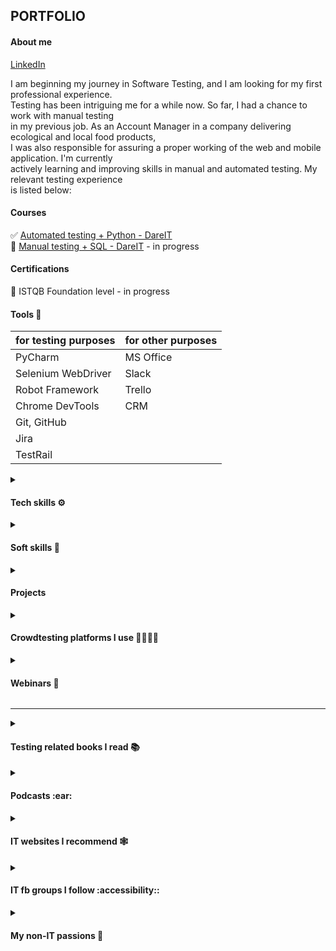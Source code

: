 <h2> PORTFOLIO </h2> 

<h4> About me </h4>   

[LinkedIn](https://www.linkedin.com/in/karolina-szybiak) <br>

I am beginning my journey in Software Testing, and I am looking for my first professional experience.    
Testing has been intriguing me for a while now. So far, I had a chance to work with manual testing   
in my previous job. As an Account Manager in a company delivering ecological and local food products,    
I was also responsible for assuring a proper working of the web and mobile application. I'm currently    
actively learning and improving skills in manual and automated testing. My relevant testing experience    
is listed below:

<h4> Courses </h4>

✅ [Automated testing + Python - DareIT](https://github.com/karolinaszy/automated_tests_challenge) <br>
🔲 [Manual testing + SQL - DareIT](https://github.com/karolinaszy/manual_tests_challenge) - in progress

<h4> Certifications </h4>

🔲 ISTQB Foundation level - in progress

<h4> Tools 🧰 </h4> 

| for testing purposes | for other purposes |    
|----------------------|--------------------|
| PyCharm              | MS Office          |     
| Selenium WebDriver   | Slack              |
| Robot Framework      | Trello             |
| Chrome DevTools      | CRM                |
| Git, GitHub          |                    |   
| Jira                 |                    |    
| TestRail             |                    |


<details>
<summary> <h4> Tech skills ⚙️ </h4> </summary>

- SQL basics 🔰
- Python basics 🐍   
- HTML basics 🔶
- Software testing basics 💻
- Creating test cases 📰    
- Reporting bugs 🪲   
- Xpath 🔖    
- Analytical skills 🧠
</details>
<details>
<summary> <h4> Soft skills 👐 </h4> </summary>

- motivated to learn 📖
- curious 🤓
- team player 👪
- analytical thinking 💭
- intent 🔥
- detail-oriented 👈
</details>

<details>
<summary> <h4> Projects </h4> </summary>

<details>
<summary> <h5> Autotests </h5> </summary>

- autotests Selenium + Python for DareIT challenge [link to repo](https://github.com/karolinaszy/challenge_portfolio_karolina)   
- autotests Robot Framework for DareIT challenge [link to repo](https://github.com/karolinaszy/test_robotframework)
</details>

<details>
<summary> <h5> Test cases </h5> </summary>

- Scout Panel [manual testing 1](https://docs.google.com/spreadsheets/d/1eDfkKOzmwgp176t2s64f1L-6R99oGGE6i18GwfHpje8/edit#gid=0) and [2](https://docs.google.com/spreadsheets/d/1xaNB1ceHnNw-iiPfOMvtmVnaqZ1ZwAAqJOpfqoQwT5k/edit#gid=471464752)
- Scouts Panel [automated testing](https://drive.google.com/drive/folders/1987MHeKnAwviBS8oxVPAMrAryYXPj8IF)
</details>

<details>
<summary> <h5> Bug reports </h5> </summary>

- Scouts Panel [automated tests](https://docs.google.com/spreadsheets/d/1mclDrxefSIJAC0EKxuxXirdDfHzRAEqVYnNXRTJoioM/edit#gid=0)
- Scouts Panel [manual tests](https://docs.google.com/spreadsheets/d/1hb-gv6v6JmhwuLAF0AuvuvU8oYAPN9v9Tqh1uSQaJ-c/edit#gid=1604189475)
- olx [mobile app manual tests](https://docs.google.com/spreadsheets/d/1ItrAvKvbV1vl7Mgt1p2S9rNnKdQx-ZbWmBQMJJU4u7w/edit#gid=0)
</details> 

</details>

<details> 
<summary> <h4> Crowdtesting platforms I use 👨‍👨‍👧‍👧 </h4> </summary>

- [MrBuggy](http://mrbuggy.pl/)
- [uTest](https://www.utest.com/)
</details>

<details> 
<summary> <h4> Webinars 🎥 </h4> </summary>

✅ [Introduction to QA (GoIT)](https://qa.m.goit.global/pl/)   
✅ [Automatycznie 🤖 czy Manualnie 🔍? (DareIT)](https://www.facebook.com/events/1121747482561218)  
</details>

------

<details> 
<summary> <h4> Testing related books I read 📚 </h4> </summary>

- Zawód Tester - Radosław Smilgin
- Testowanie i jakość oprogramowania - Adam Roman
- Automatyzacja testów - Arnon Axelrod
- Cetryfikowany tester ISTQB - Adam Roman, Lucjan Stapp
</details>

<details> 
<summary> <h4> Podcasts :ear: </h4> </summary>

- [Tu się testuje](https://open.spotify.com/show/75eyDizBIrd2QX0kSkkApJ)
- [No Fluff Cast](https://open.spotify.com/show/7lYEvkUQjv6p282vPtAs6d)
- [Testowanie oprogramowania](https://open.spotify.com/show/7jqDWVuJ7YSX4ep1a5tMMd)
- [Strong Women in IT](https://open.spotify.com/show/3UG6N8xsqVWJ6s5jA6GE99?si=753efa75fe1f4661)
</details>

<details> 
<summary> <h4> IT websites I recommend 🕸️ </h4> </summary>

- [testerzy.pl](https://testerzy.pl/)
- [No fluff jobs blog](https://nofluffjobs.com/pl/log/)
- [Geek Girls Carrots](https://gocarrots.org/)
- [Na podbój IT!](https://podboj.it/)
- [Łukasz Zieliński blog](https://lukasz-zielinski.pl/)
- [QA/ Test automation blog](https://amelia.qa/blog)
</details>

<details> 
<summary> <h4> IT fb groups I follow :accessibility:: </h4> </summary>

- [Tester oprogramowania - wsparcie na starcie](https://www.facebook.com/groups/testeroprogramowania)   
- [DareIT Community](https://www.facebook.com/groups/2029087700497738)   
- [Testowanie oprogramowania](https://www.facebook.com/groups/141683635854223/)
- [Testuj, Dziewczyno!](https://www.facebook.com/groups/514014750879165/)
</details>

<details> 
<summary> <h4> My non-IT passions 🤙 </h4> </summary>

- rock climbing 🌄
- road and gravel bicycle 🚲
- yoga 🧘
- oriental culture and philosophy ☯️
</details>
